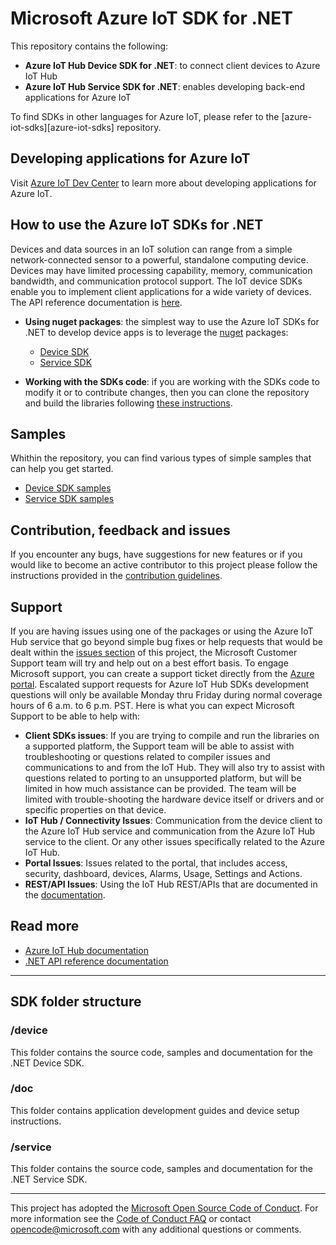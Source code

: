 # Microsoft Azure IoT SDK for .NET

This repository contains the following:
* **Azure IoT Hub Device SDK for .NET**: to connect client devices to Azure IoT Hub
* **Azure IoT Hub Service SDK for .NET**: enables developing back-end applications for Azure IoT

To find SDKs in other languages for Azure IoT, please refer to the [azure-iot-sdks][azure-iot-sdks] repository.

## Developing applications for Azure IoT

Visit [Azure IoT Dev Center][iot-dev-center] to learn more about developing applications for Azure IoT.

## How to use the Azure IoT SDKs for .NET 

Devices and data sources in an IoT solution can range from a simple network-connected sensor to a powerful, standalone computing device. Devices may have limited processing capability, memory, communication bandwidth, and communication protocol support. The IoT device SDKs enable you to implement client applications for a wide variety of devices. The API reference documentation is [here][dotnet-api-reference].

* **Using nuget packages**: the simplest way to use the Azure IoT SDKs for .NET to develop device apps is to leverage the [nuget](https://www.nuget.or) packages:
   * [Device SDK](./device/readme.md)
   * [Service SDK](./service/readme.md)

* **Working with the SDKs code**: if you are working with the SDKs code to modify it or to contribute changes, then you can clone the repository and build the libraries following [these instructions](.device/devbox-setup.md).

## Samples

Whithin the repository, you can find various types of simple samples that can help you get started.
- [Device SDK samples](./device/samples/readme.md)
- [Service SDK samples](./service/samples/readme.md)

## Contribution, feedback and issues

If you encounter any bugs, have suggestions for new features or if you would like to become an active contributor to this project please follow the instructions provided in the [contribution guidelines](CONTRIBUTING.md).

## Support

If you are having issues using one of the packages or using the Azure IoT Hub service that go beyond simple bug fixes or help requests that would be dealt within the [issues section](./issues) of this project, the Microsoft Customer Support team will try and help out on a best effort basis.
To engage Microsoft support, you can create a support ticket directly from the [Azure portal](https://ms.portal.azure.com/#blade/Microsoft_Azure_Support/HelpAndSupportBlade).
Escalated support requests for Azure IoT Hub SDKs development questions will only be available Monday thru Friday during normal coverage hours of 6 a.m. to 6 p.m. PST.
Here is what you can expect Microsoft Support to be able to help with:
* **Client SDKs issues**: If you are trying to compile and run the libraries on a supported platform, the Support team will be able to assist with troubleshooting or questions related to compiler issues and communications to and from the IoT Hub.  They will also try to assist with questions related to porting to an unsupported platform, but will be limited in how much assistance can be provided.  The team will be limited with trouble-shooting the hardware device itself or drivers and or specific properties on that device. 
* **IoT Hub / Connectivity Issues**: Communication from the device client to the Azure IoT Hub service and communication from the Azure IoT Hub service to the client.  Or any other issues specifically related to the Azure IoT Hub.
* **Portal Issues**: Issues related to the portal, that includes access, security, dashboard, devices, Alarms, Usage, Settings and Actions.
* **REST/API Issues**: Using the IoT Hub REST/APIs that are documented in the [documentation]( https://msdn.microsoft.com/library/mt548492.aspx).

## Read more

* [Azure IoT Hub documentation][iot-hub-documentation]
* [.NET API reference documentation][dotnet-api-reference]

---

## SDK folder structure

### /device

This folder contains the source code, samples and documentation for the .NET Device SDK.

### /doc

This folder contains application development guides and device setup instructions.

### /service

This folder contains the source code, samples and documentation for the .NET Service SDK.

---
This project has adopted the [Microsoft Open Source Code of Conduct](https://opensource.microsoft.com/codeofconduct/). For more information see the [Code of Conduct FAQ](https://opensource.microsoft.com/codeofconduct/faq/) or contact [opencode@microsoft.com](mailto:opencode@microsoft.com) with any additional questions or comments.

[iot-dev-center]: http://azure.com/iotdev
[iot-hub-documentation]: https://docs.microsoft.com/en-us/azure/iot-hub/
[dotnet-api-reference]: http://azure.github.io/azure-iot-sdks/
